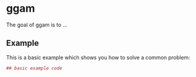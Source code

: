 <!-- README.md is generated from README.Rmd. Please edit that file -->
ggam
====

The goal of ggam is to ...

Example
-------

This is a basic example which shows you how to solve a common problem:

``` r
## basic example code
```
